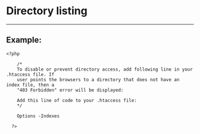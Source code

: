 # Directory listing
-------

## Example:


    <?php

    	/*
    	To disable or prevent directory access, add following line in your .htaccess file. If
    	user points the browsers to a directory that does not have an index file, then a
    	"403 Forbidden" error will be displayed:

    	Add this line of code to your .htaccess file:
    	*/

    	Options -Indexes

	  ?>
